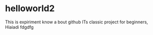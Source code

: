 # helloworld2
This is expiriment know a bout github
ITs classic project for beginners,
Hiaiadi
fdgdfg
